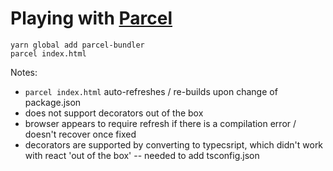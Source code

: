 # Playing with [Parcel](https://parceljs.org/getting_started.html)

```
yarn global add parcel-bundler
parcel index.html
```

Notes:
 - `parcel index.html` auto-refreshes / re-builds upon change of package.json
 - does not support decorators out of the box
 - browser appears to require refresh if there is a compilation error / doesn't recover once fixed
 - decorators are supported by converting to typecsript, which didn't work with react 'out of the box' -- needed to add tsconfig.json
